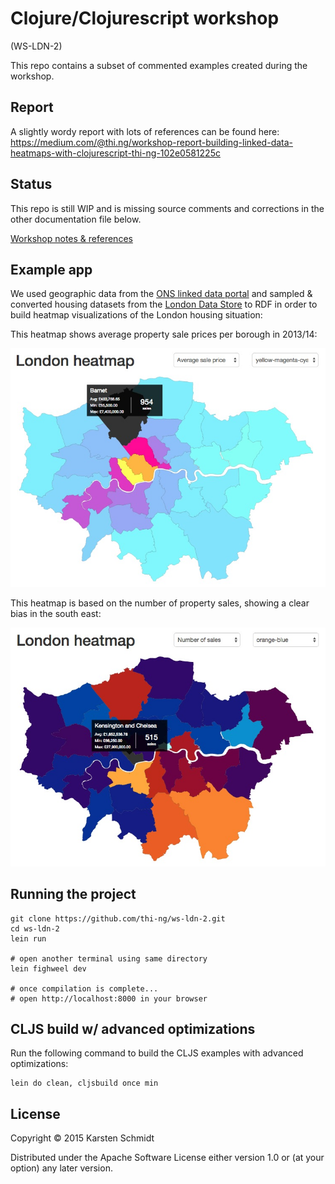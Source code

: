 # Clojure/Clojurescript workshop

(WS-LDN-2)

This repo contains a subset of commented examples created during the workshop.

## Report

A slightly wordy report with lots of references can be found here:
https://medium.com/@thi.ng/workshop-report-building-linked-data-heatmaps-with-clojurescript-thi-ng-102e0581225c

## Status

This repo is still WIP and is missing source comments and corrections in the other documentation file below.

[Workshop notes & references](workshop.org)

## Example app

We used geographic data from the
[ONS linked data portal](http://statistics.data.gov.uk/) and sampled &
converted housing datasets from the
[London Data Store](http://data.london.gov.uk/dataset/average-house-prices-borough)
to RDF in order to build heatmap visualizations of the London housing
situation:

This heatmap shows average property sale prices per borough in 2013/14:

![London house prices 2013/14](assets/ldn-heatmap.jpg)

This heatmap is based on the number of property sales, showing a clear bias in the south east:

![London house sales (count) 2013/14](assets/ldn-heatmap-count.jpg)

## Running the project

```
git clone https://github.com/thi-ng/ws-ldn-2.git
cd ws-ldn-2
lein run

# open another terminal using same directory
lein fighweel dev

# once compilation is complete...
# open http://localhost:8000 in your browser
```

## CLJS build w/ advanced optimizations

Run the following command to build the CLJS examples with advanced optimizations:

```
lein do clean, cljsbuild once min
```

## License

Copyright © 2015 Karsten Schmidt

Distributed under the Apache Software License either version 1.0 or (at your option) any later version.
